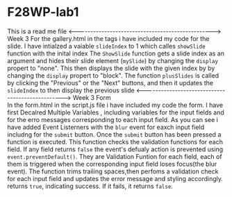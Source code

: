 # F28WP-lab1

This is a read me file
<------------------------------------------------->
Week 3
For the gallery.html in the <script></script> tags i have included my code for the slide.
I have intialzed a vaiable `slideIndex` to 1 which calles `showSlide` function with the inital index
The `ShowSlide` function gets a slide index as an argument and hides their slide element (`mySlide`) by changing the `display` propert to "none".
This then displays the slide with the given index by by changing the `display` propert to "block".
The function `plusSlides` is called by clicking the "Previous" or the "Next" buttons, and then it updates the `slideIndex` to then display the previous slide
<------------------------------------------------->
Week 3 Form   
In the form.html in the script.js file i have included my code the form.
I have first Decalred Multiple Variables , including variables for the input fields and for the erro messages corresponding to each input field.
As you can see i have added Event Listerners with the `blur` event for eaxch input field includng for the `submit` button.
Once the `submit` button has been pressed a function is executed. This function checks the validation functions for each field. If any field returns `false` the event's defualy action is prevented using `event.preventDefault()`. They are Validation Funtion for each field, each of them is triggered when the corresponding input field loses focus(the blur event). The function trims trailing spaces,then perfoms a validation check for each input field and updates the error message and styling accordingly. returns `true`, indicating success. If it fails, it returns `false`.

